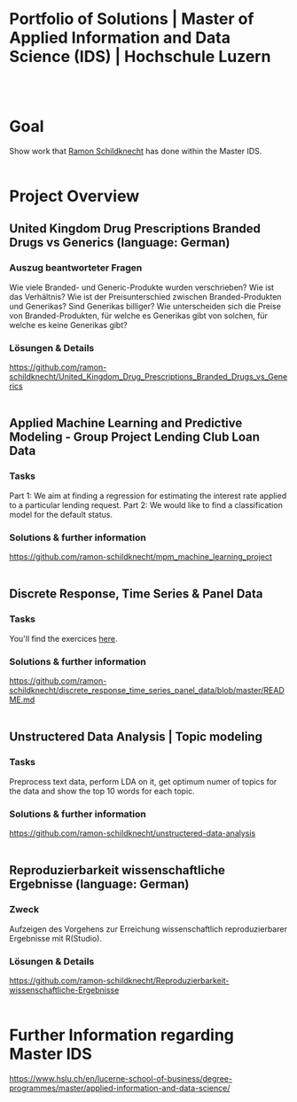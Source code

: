 # Portfolio of Solutions | Master of Applied Information and Data Science (IDS) | Hochschule Luzern
<br/>
<br/>

# Goal
Show work that [Ramon Schildknecht](https://www.linkedin.com/in/ramon-schildknecht-36301756/) has done within the Master IDS.
<br/>
<br/>

# Project Overview
## United Kingdom Drug Prescriptions Branded Drugs vs Generics (language: German)
### Auszug beantworteter Fragen
Wie viele Branded- und Generic-Produkte wurden verschrieben? Wie ist das Verhältnis?
Wie ist der Preisunterschied zwischen Branded-Produkten und Generikas? Sind Generikas billiger?
Wie unterscheiden sich die Preise von Branded-Produkten, für welche es Generikas gibt von solchen, für welche es keine Generikas gibt? 

### Lösungen & Details
https://github.com/ramon-schildknecht/United_Kingdom_Drug_Prescriptions_Branded_Drugs_vs_Generics
<br/>
<br/>

## Applied Machine Learning and Predictive Modeling - Group Project Lending Club Loan Data
### Tasks
Part 1: We aim at finding a regression for estimating the interest rate applied to a particular
lending request.
Part 2: We would like to find a classification model for the default status.

### Solutions & further information
https://github.com/ramon-schildknecht/mpm_machine_learning_project
<br/>
<br/>

## Discrete Response, Time Series & Panel Data
### Tasks
You'll find the exercices [here](https://www.evernote.com/l/Ai-mGPrPkz9JNIxFJ_7SG6oZ5c6vaSCvt1w/).

### Solutions & further information
https://github.com/ramon-schildknecht/discrete_response_time_series_panel_data/blob/master/README.md
<br/>
<br/>

## Unstructered Data Analysis | Topic modeling
### Tasks
Preprocess text data, perform LDA on it, get optimum numer of topics for the data and show the top 10 words for each topic.

### Solutions & further information
https://github.com/ramon-schildknecht/unstructered-data-analysis
<br/>
<br/>

## Reproduzierbarkeit wissenschaftliche Ergebnisse (language: German)
### Zweck
Aufzeigen des Vorgehens zur Erreichung wissenschaftlich reproduzierbarer Ergebnisse mit R(Studio).


### Lösungen & Details
https://github.com/ramon-schildknecht/Reproduzierbarkeit-wissenschaftliche-Ergebnisse
<br/>
<br/>

# Further Information regarding Master IDS
https://www.hslu.ch/en/lucerne-school-of-business/degree-programmes/master/applied-information-and-data-science/
